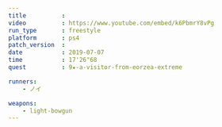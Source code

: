 ```yaml
---
title          :
video          : https://www.youtube.com/embed/k6PbmrY8vPg
run_type       : freestyle
platform       : ps4
patch_version  : 
date           : 2019-07-07
time           : 17'26"68
quest          : 9★-a-visitor-from-eorzea-extreme

runners:
    - ノイ

weapons:
    - light-bowgun
---
```

